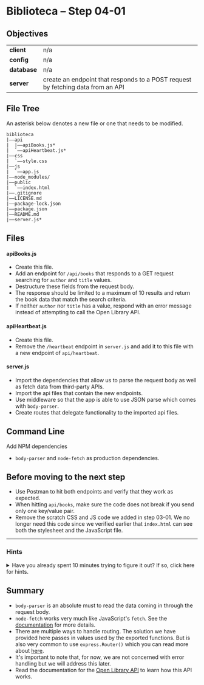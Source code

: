 # Biblioteca – Step 04-01

## Objectives
|              |                                                                                 |
|:------------ | :-------------------------------------------------------------------------------|
| **client**   | n/a                                                                             |
| **config**   | n/a                                                                             |
| **database** | n/a                                                                             |
| **server**   | create an endpoint that responds to a POST request by fetching data from an API |

## File Tree
An asterisk below denotes a new file or one that needs to be modified.
```
biblioteca
|––api
|  |––apiBooks.js*
|  `––apiHeartbeat.js*
|––css
|  `––style.css
|––js
|  `––app.js
|––node_modules/
|––public
|  `––index.html
|––.gitignore
|––LICENSE.md
|––package-lock.json
|––package.json
|––README.md
|––server.js*
```

## Files
#### apiBooks.js
* Create this file.
* Add an endpoint for `/api/books` that responds to a GET request searching for `author` and `title` values.
* Destructure these fields from the request body.
* The response should be limited to a maximum of 10 results and return the book data that match the search criteria.
* If neither `author` nor `title` has a value, respond with an error message instead of attempting to call the Open Library API.

#### apiHeartbeat.js
* Create this file.
* Remove the `/heartbeat` endpoint in `server.js` and add it to this file with a new endpoint of `api/heartbeat`.

#### server.js
* Import the dependencies that allow us to parse the request body as well as fetch data from third-party APIs.
* Import the api files that contain the new endpoints.
* Use middleware so that the app is able to use JSON parse which comes with `body-parser`.
* Create routes that delegate functionality to the imported api files. 

## Command Line
Add NPM dependencies
* `body-parser` and `node-fetch` as production dependencies.

## Before moving to the next step
* Use Postman to hit both endpoints and verify that they work as expected.
* When hitting `api/books`, make sure the code does not break if you send only one key/value pair.
* Remove the scratch CSS and JS code we added in step 03-01. We no longer need this code since we verified earlier that `index.html` can see both the stylesheet and the JavaScript file.

___

### Hints
<details>
  <summary>Have you already spent 10 minutes trying to figure it out? If so, click here for hints.</summary>
    
* `npm install <someProductionDependency>`
</details>

## Summary
* `body-parser` is an absolute must to read the data coming in through the request body.
* `node-fetch` works very much like JavaScript's `fetch`. See the [documentation](https://www.npmjs.com/package/node-fetch) for more details.
* There are multiple ways to handle routing. The solution we have provided here passes in values used by the exported functions. But is also very common to use `express.Router()` which you can read more about [here](https://expressjs.com/en/guide/routing.html).
* It's important to note that, for now, we are not concerned with error handling but we will address this later.
* Read the documentation for the [Open Library API](https://openlibrary.org/dev) to learn how this API works.
